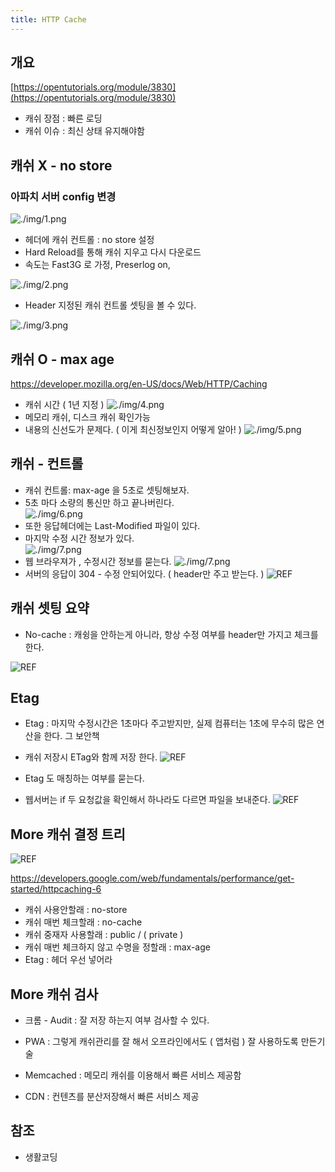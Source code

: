 ```yaml
---
title: HTTP Cache
---
```


## 개요

[https://opentutorials.org/module/3830](https://opentutorials.org/module/3830)

- 캐쉬 장점 : 빠른 로딩
- 캐쉬 이슈 : 최신 상태 유지해야함

## 캐쉬 X - no store

### 아파치 서버 config 변경

![./img/1.png](./img/1.png)

- 헤더에 캐쉬 컨트롤 : no store 설정
- Hard Reload를 통해 캐쉬 지우고 다시 다운로드
- 속도는 Fast3G 로 가정, Preserlog on,

![./img/2.png](./img/2.png)

- Header 지정된 캐쉬 컨트롤 셋팅을 볼 수 있다.

![./img/3.png](./img/3.png)

## 캐쉬 O - max age

https://developer.mozilla.org/en-US/docs/Web/HTTP/Caching

- 캐쉬 시간 ( 1년 지정 )
  ![./img/4.png](./img/4.png)
- 메모리 캐쉬, 디스크 캐쉬 확인가능
- 내용의 신선도가 문제다. ( 이게 최신정보인지 어떻게 알아! )
  ![./img/5.png](./img/5.png)

## 캐쉬 - 컨트롤

- 캐쉬 컨트롤: max-age 을 5초로 셋팅해보자.
- 5초 마다 소량의 통신만 하고 끝나버린다.  
  ![./img/6.png](./img/6.png)
- 또한 응답헤더에는 Last-Modified 파일이 있다.
- 마지막 수정 시간 정보가 있다.  
  ![./img/7.png](./img/7.png)
- 웹 브라우져가 , 수정시간 정보를 묻는다.
  ![./img/7.png](./img/8.png)
- 서버의 응답이 304 - 수정 안되어있다. ( header만 주고 받는다. )
  ![REF](./img/9.png)

## 캐쉬 셋팅 요약

- No-cache : 캐슁을 안하는게 아니라, 항상 수정 여부를 header만 가지고 체크를 한다.

![REF](./img/10.png)

## Etag

- Etag : 마지막 수정시간은 1초마다 주고받지만, 실제 컴퓨터는 1초에 무수히 많은 연산을 한다. 그 보안책

- 캐쉬 저장시 ETag와 함께 저장 한다.
  ![REF](./img/11.png)
- Etag 도 매칭하는 여부를 묻는다.
- 웹서버는 if 두 요청값을 확인해서 하나라도 다르면 파일을 보내준다.
  ![REF](./img/12.png)

## More 캐쉬 결정 트리

![REF](./img/13.png)

https://developers.google.com/web/fundamentals/performance/get-started/httpcaching-6

- 캐쉬 사용안할래 : no-store
- 캐쉬 매번 체크할래 : no-cache
- 캐쉬 중재자 사용할래 : public / ( private )
- 캐쉬 매번 체크하지 않고 수명을 정할래 : max-age
- Etag : 헤더 우선 넣어라

## More 캐쉬 검사

- 크롬 - Audit : 잘 저장 하는지 여부 검사할 수 있다.
- PWA : 그렇게 캐쉬관리를 잘 해서 오프라인에서도 ( 앱처럼 ) 잘 사용하도록 만든기술

- Memcached : 메모리 캐쉬를 이용해서 빠른 서비스 제공함
- CDN : 컨텐츠를 분산저장해서 빠른 서비스 제공

## 참조

- 생활코딩
